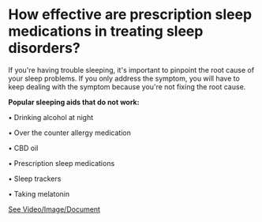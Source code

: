 # How effective are prescription sleep medications in treating sleep disorders?

If you're having trouble sleeping, it's important to pinpoint the root cause of your sleep problems. If you only address the symptom, you will have to keep dealing with the symptom because you're not fixing the root cause. 

**Popular sleeping aids that do not work:**

• Drinking alcohol at night 

• Over the counter allergy medication 

• CBD oil 

• Prescription sleep medications 

• Sleep trackers 

• Taking melatonin 

 [See Video/Image/Document](https://hls-player.drberg.com/asset?path=migrated-assets/popular-sleeping-aids-that-do-not-work)